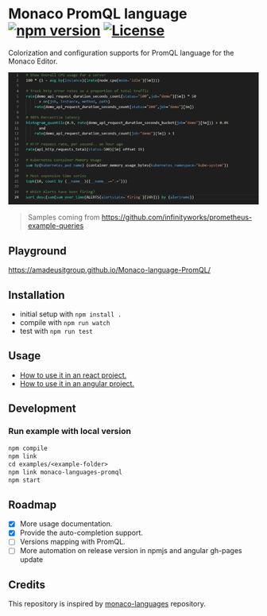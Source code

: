 # Monaco PromQL language [![npm version](https://badge.fury.io/js/monaco-languages-promql.svg)](https://badge.fury.io/js/monaco-languages-promql) [![License](https://img.shields.io/:license-mit-blue.svg)](LICENSE.md)

Colorization and configuration supports for PromQL language for the Monaco Editor.

![Display samples](./docs/samples.png)
> Samples coming from https://github.com/infinityworks/prometheus-example-queries

## Playground
https://amadeusitgroup.github.io/Monaco-language-PromQL/

## Installation

* initial setup with `npm install .`
* compile with `npm run watch`
* test with `npm run test`

## Usage

- [How to use it in an react project.](docs/react_integration.md)
- [How to use it in an angular project.](docs/angular_integration.md)

## Development
### Run example with local version
```shell script
npm compile
npm link
cd examples/<example-folder>
npm link monaco-languages-promql
npm start
```

## Roadmap
- [x] More usage documentation.
- [x] Provide the auto-completion support.
- [ ] Versions mapping with PromQL.
- [ ] More automation on release version in npmjs and angular gh-pages update 

## Credits
This repository is inspired by [monaco-languages](https://github.com/microsoft/monaco-languages) repository.
